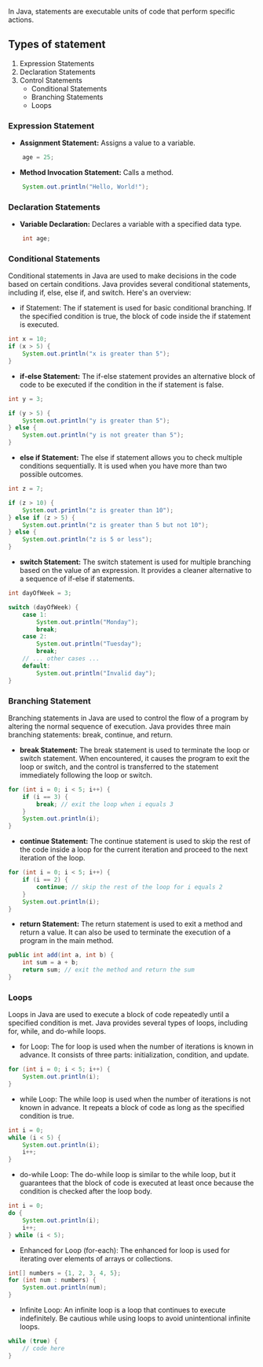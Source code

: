 In Java, statements are executable units of code that perform specific actions.
## Types of statement

1. Expression Statements
2. Declaration Statements
3. Control Statements
	- Conditional Statements
	- Branching Statements
	- Loops
### Expression Statement
- **Assignment Statement:** Assigns a value to a variable.
```java
	age = 25;
```
- **Method Invocation Statement:** Calls a method.
```java 
	System.out.println("Hello, World!");
```
### Declaration Statements
- **Variable Declaration:** Declares a variable with a specified data type.

```java
	int age;
```
### Conditional Statements
Conditional statements in Java are used to make decisions in the code based on certain conditions. Java provides several conditional statements, including if, else, else if, and switch. Here's an overview:

- if Statement:
The if statement is used for basic conditional branching. If the specified condition is true, the block of code inside the if statement is executed.
```java 
int x = 10;
if (x > 5) {
	System.out.println("x is greater than 5");
}
```

- **if-else Statement:**
The if-else statement provides an alternative block of code to be executed if the condition in the if statement is false.
```java 
int y = 3;

if (y > 5) {
    System.out.println("y is greater than 5");
} else {
    System.out.println("y is not greater than 5");
}
```

- **else if Statement:**
The else if statement allows you to check multiple conditions sequentially. It is used when you have more than two possible outcomes.
```java 
int z = 7;

if (z > 10) {
    System.out.println("z is greater than 10");
} else if (z > 5) {
    System.out.println("z is greater than 5 but not 10");
} else {
    System.out.println("z is 5 or less");
}
```

- **switch Statement:**
The switch statement is used for multiple branching based on the value of an expression. It provides a cleaner alternative to a sequence of if-else if statements.
```java 
int dayOfWeek = 3;

switch (dayOfWeek) {
    case 1:
        System.out.println("Monday");
        break;
    case 2:
        System.out.println("Tuesday");
        break;
    // ... other cases ...
    default:
        System.out.println("Invalid day");
}
```
### Branching Statement

Branching statements in Java are used to control the flow of a program by altering the normal sequence of execution. Java provides three main branching statements: break, continue, and return.
- **break Statement:**
The break statement is used to terminate the loop or switch statement. When encountered, it causes the program to exit the loop or switch, and the control is transferred to the statement immediately following the loop or switch.
```java 
for (int i = 0; i < 5; i++) {
    if (i == 3) {
        break; // exit the loop when i equals 3
    }
    System.out.println(i);
}
```

- **continue Statement:**
The continue statement is used to skip the rest of the code inside a loop for the current iteration and proceed to the next iteration of the loop.
```java 
for (int i = 0; i < 5; i++) {
    if (i == 2) {
        continue; // skip the rest of the loop for i equals 2
    }
    System.out.println(i);
}
```
- **return Statement:**
The return statement is used to exit a method and return a value. It can also be used to terminate the execution of a program in the main method.
```java 
public int add(int a, int b) {
    int sum = a + b;
    return sum; // exit the method and return the sum
}
```
### Loops
Loops in Java are used to execute a block of code repeatedly until a specified condition is met. Java provides several types of loops, including for, while, and do-while loops.

- for Loop:
The for loop is used when the number of iterations is known in advance. It consists of three parts: initialization, condition, and update.
```java 
for (int i = 0; i < 5; i++) {
    System.out.println(i);
}
```

- while Loop:
The while loop is used when the number of iterations is not known in advance. It repeats a block of code as long as the specified condition is true.
```java 
int i = 0;
while (i < 5) {
    System.out.println(i);
    i++;
}
```

- do-while Loop:
The do-while loop is similar to the while loop, but it guarantees that the block of code is executed at least once because the condition is checked after the loop body.
```java 
int i = 0;
do {
    System.out.println(i);
    i++;
} while (i < 5);
```

- Enhanced for Loop (for-each):
The enhanced for loop is used for iterating over elements of arrays or collections.

```java
int[] numbers = {1, 2, 3, 4, 5};
for (int num : numbers) {
    System.out.println(num);
}
```
- Infinite Loop:
An infinite loop is a loop that continues to execute indefinitely. Be cautious while using loops to avoid unintentional infinite loops.

```java
while (true) {
    // code here
}
```





